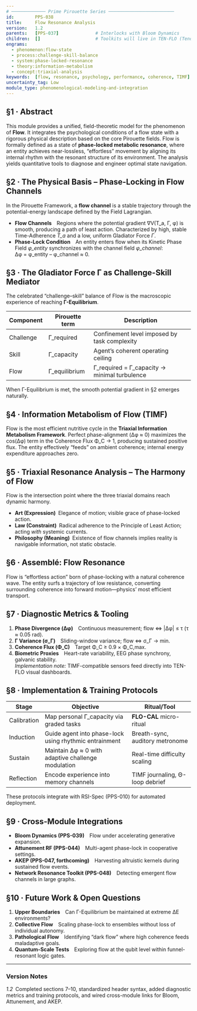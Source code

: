```yaml
---
# ───────────── Prime Pirouette Series ─────────────────────────
id:        PPS-038
title:     Flow Resonance Analysis
version:   1.2
parents:   [PPS-037]              # Interlocks with Bloom Dynamics
children:  []                     # Toolkits will live in TEN-FLO (Tendu)
engrams:
  - phenomenon:flow-state
  - process:challenge-skill-balance
  - system:phase-locked-resonance
  - theory:information-metabolism
  - concept:triaxial-analysis
keywords:  [flow, resonance, psychology, performance, coherence, TIMF]
uncertainty_tag: Low
module_type: phenomenological-modeling-and-integration
---
```


## §1 · Abstract
This module provides a unified, field-theoretic model for the phenomenon of **Flow**. It integrates the psychological conditions of a flow state with a rigorous physical description based on the core Pirouette fields. Flow is formally defined as a state of **phase-locked metabolic resonance**, where an entity achieves near-lossless, “effortless” movement by aligning its internal rhythm with the resonant structure of its environment. The analysis yields quantitative tools to diagnose and engineer optimal state navigation.

## §2 · The Physical Basis – Phase-Locking in Flow Channels
In the Pirouette Framework, a **flow channel** is a stable trajectory through the potential-energy landscape defined by the Field Lagrangian.

* **Flow Channels** Regions where the potential gradient ∇V(T_a, Γ, φ) is smooth, producing a path of least action. Characterized by high, stable Time-Adherence *T_a* and a low, uniform Gladiator Force *Γ*.
* **Phase-Lock Condition** An entity enters flow when its Kinetic Phase Field *φ_entity* synchronizes with the channel field *φ_channel*:  
  Δφ = φ_entity – φ_channel ≈ 0.

## §3 · The Gladiator Force Γ as Challenge-Skill Mediator
The celebrated “challenge–skill” balance of Flow is the macroscopic experience of reaching **Γ-Equilibrium**.

| Component | Pirouette term | Description |
|-----------|----------------|-------------|
| Challenge | Γ_required     | Confinement level imposed by task complexity |
| Skill     | Γ_capacity     | Agent’s coherent operating ceiling |
| Flow      | Γ_equilibrium  | Γ_required = Γ_capacity → minimal turbulence |

When Γ-Equilibrium is met, the smooth potential gradient in §2 emerges naturally.

## §4 · Information Metabolism of Flow (TIMF)
Flow is the most efficient nutritive cycle in the **Triaxial Information Metabolism Framework**. Perfect phase-alignment (Δφ ≈ 0) maximizes the cos(Δφ) term in the Coherence Flux Φ_C → 1, producing sustained positive flux. The entity effectively “feeds” on ambient coherence; internal energy expenditure approaches zero.

## §5 · Triaxial Resonance Analysis – The Harmony of Flow
Flow is the intersection point where the three triaxial domains reach dynamic harmony.

* **Art (Expression)** Elegance of motion; visible grace of phase-locked action.  
* **Law (Constraint)** Radical adherence to the Principle of Least Action; acting *with* systemic currents.  
* **Philosophy (Meaning)** Existence of flow channels implies reality is navigable information, not static obstacle.

## §6 · Assemblé: Flow Resonance
Flow is “effortless action” born of phase-locking with a natural coherence wave. The entity surfs a trajectory of low resistance, converting surrounding coherence into forward motion—physics’ most efficient transport.

## §7 · Diagnostic Metrics & Tooling
1. **Phase Divergence (Δφ)** Continuous measurement; flow ⇔ |Δφ| ≤ τ (τ ≈ 0.05 rad).  
2. **Γ Variance (σ_Γ)** Sliding-window variance; flow ⇔ σ_Γ → min.  
3. **Coherence Flux (Φ_C)** Target Φ_C ≥ 0.9 × Φ_C,max.  
4. **Biometric Proxies** Heart-rate variability, EEG phase synchrony, galvanic stability.  
*Implementation note:* TIMF-compatible sensors feed directly into TEN-FLO visual dashboards.

## §8 · Implementation & Training Protocols
| Stage | Objective | Ritual/Tool |
|-------|-----------|-------------|
| Calibration | Map personal Γ_capacity via graded tasks | **FLO-CAL** micro-ritual |
| Induction | Guide agent into phase-lock using rhythmic entrainment | Breath-sync, auditory metronome |
| Sustain  | Maintain Δφ ≈ 0 with adaptive challenge modulation | Real-time difficulty scaling |
| Reflection | Encode experience into memory channels | TIMF journaling, Θ-loop debrief |

These protocols integrate with RSI-Spec (PPS-010) for automated deployment.

## §9 · Cross-Module Integrations
* **Bloom Dynamics (PPS-039)** Flow under accelerating generative expansion.  
* **Attunement RF (PPS-044)** Multi-agent phase-lock in cooperative settings.  
* **AKEP (PPS-047, forthcoming)** Harvesting altruistic kernels during sustained flow events.  
* **Network Resonance Toolkit (PPS-048)** Detecting emergent flow channels in large graphs.

## §10 · Future Work & Open Questions
1. **Upper Boundaries** Can Γ-Equilibrium be maintained at extreme ΔE environments?  
2. **Collective Flow** Scaling phase-lock to ensembles without loss of individual autonomy.  
3. **Pathological Flow** Identifying “dark flow” where high coherence feeds maladaptive goals.  
4. **Quantum-Scale Tests** Exploring flow at the qubit level within funnel-resonant logic gates.

---

### Version Notes
*1.2* Completed sections 7–10, standardized header syntax, added diagnostic metrics and training protocols, and wired cross-module links for Bloom, Attunement, and AKEP.

